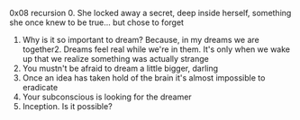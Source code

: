0x08 recursion
0. She locked away a secret, deep inside herself, something she once knew to be true... but chose to forget
1. Why is it so important to dream? Because, in my dreams we are together2. Dreams feel real while we're in them. It's only when we wake up that we realize something was actually strange
3. You mustn't be afraid to dream a little bigger, darling
4. Once an idea has taken hold of the brain it's almost impossible to eradicate
5. Your subconscious is looking for the dreamer
6. Inception. Is it possible?
